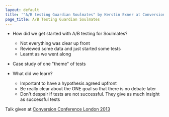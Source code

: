 ```yaml
---
layout: default
title: '"A/B testing Guardian Soulmates" by Kerstin Exner at Conversion Conference 2013'
page_title: A/B Testing Guardian Soulmates
---
```



* How did we get started with A/B testing for Soulmates?
  
  * Not everything was clear up front
  * Reviewed some data and just started some tests
  * Learnt as we went along

* Case study of one "theme" of tests
* What did we learn?
  
  * Important to have a hypothesis agreed upfront
  * Be really clear about the ONE goal so that there is no debate later
  * Don't despair if tests are not successful. They give as much insight as successful tests

Talk given at [Conversion Conference London 2013](http://conversionconference.co.uk/london2013)
